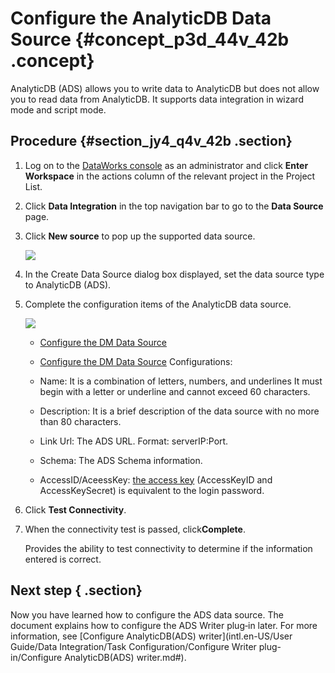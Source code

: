 # Configure the AnalyticDB Data Source {#concept_p3d_44v_42b .concept}

AnalyticDB \(ADS\) allows you to write data to AnalyticDB but does not allow you to read data from AnalyticDB. It supports data integration in wizard mode and script mode.

## Procedure {#section_jy4_q4v_42b .section}

1.  Log on to the [DataWorks console](https://workbench.data.aliyun.com/console) as an administrator and click **Enter Workspace** in the actions column of the relevant project in the Project List.
2.  Click **Data Integration** in the top navigation bar to go to the **Data Source** page.
3.  Click **New source** to pop up the supported data source.

    ![](http://static-aliyun-doc.oss-cn-hangzhou.aliyuncs.com/assets/img/16197/15368919147524_en-US.png)

4.  In the Create Data Source dialog box displayed, set the data source type to AnalyticDB \(ADS\).
5.  Complete the configuration items of the AnalyticDB data source.

    ![](http://static-aliyun-doc.oss-cn-hangzhou.aliyuncs.com/assets/img/16197/15368919147525_en-US.png)

    -   [Configure the DM Data Source](https://www.alibabacloud.com/help/faq-detail/74294.htm)
    -   [Configure the DM Data Source](https://www.alibabacloud.com/help/faq-detail/74294.htm)
    Configurations:

    -   Name: It is a combination of letters, numbers, and underlines It must begin with a letter or underline and cannot exceed 60 characters.
    -   Description: It is a brief description of the data source with no more than 80 characters.
    -   Link Url: The ADS URL. Format: serverIP:Port.
    -   Schema: The ADS Schema information.
    -   AccessID/AceessKey: [the access key](https://www.alibabacloud.com/help/doc-detail/53045.htm) \(AccessKeyID and AccessKeySecret\) is equivalent to the login password.
6.  Click **Test Connectivity**.
7.  When the connectivity test is passed, click**Complete**.

    Provides the ability to test connectivity to determine if the information entered is correct.


## Next step { .section}

Now you have learned how to configure the ADS data source. The document explains how to configure the ADS Writer plug‑in later. For more information, see [Configure AnalyticDB\(ADS\) writer](intl.en-US/User Guide/Data Integration/Task Configuration/Configure Writer plug-in/Configure AnalyticDB(ADS) writer.md#).

